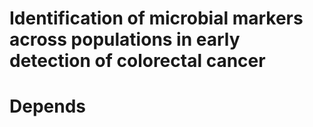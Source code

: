 # Identification of microbial markers across populations in early detection of colorectal cancer
# Depends

